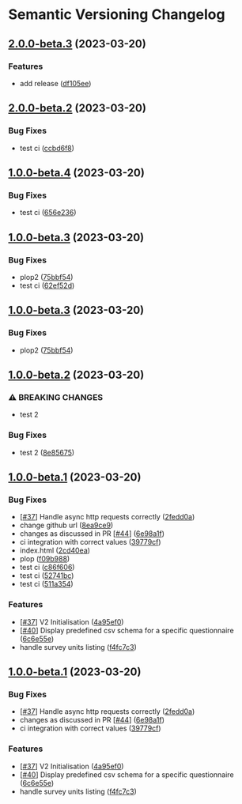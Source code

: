 # Semantic Versioning Changelog

## [2.0.0-beta.3](https://github.com/davdarras/Public-Enemy/compare/2.0.0-beta.2...2.0.0-beta.3) (2023-03-20)


### Features

* add release ([df105ee](https://github.com/davdarras/Public-Enemy/commit/df105eeee343ffa07ebd6f76e887b6b0c7917832))

## [2.0.0-beta.2](https://github.com/davdarras/Public-Enemy/compare/2.0.0-beta.1...2.0.0-beta.2) (2023-03-20)


### Bug Fixes

* test ci ([ccbd6f8](https://github.com/davdarras/Public-Enemy/commit/ccbd6f87d8b8b9b90be773e66cdc222285252cee))

## [1.0.0-beta.4](https://github.com/davdarras/Public-Enemy/compare/1.0.0-beta.3...1.0.0-beta.4) (2023-03-20)


### Bug Fixes

* test ci ([656e236](https://github.com/davdarras/Public-Enemy/commit/656e236aafe13cabedd4aca495096522cc5c63f0))

## [1.0.0-beta.3](https://github.com/davdarras/Public-Enemy/compare/1.0.0-beta.2...1.0.0-beta.3) (2023-03-20)


### Bug Fixes

* plop2 ([75bbf54](https://github.com/davdarras/Public-Enemy/commit/75bbf54b3703ec416a05768d60fa99076e9895e5))
* test ci ([62ef52d](https://github.com/davdarras/Public-Enemy/commit/62ef52d58a6d0ae38d430dcf00c25152de43e04f))

## [1.0.0-beta.3](https://github.com/davdarras/Public-Enemy/compare/1.0.0-beta.2...1.0.0-beta.3) (2023-03-20)


### Bug Fixes

* plop2 ([75bbf54](https://github.com/davdarras/Public-Enemy/commit/75bbf54b3703ec416a05768d60fa99076e9895e5))

## [1.0.0-beta.2](https://github.com/davdarras/Public-Enemy/compare/1.0.0-beta.1...1.0.0-beta.2) (2023-03-20)


### ⚠ BREAKING CHANGES

* test 2

### Bug Fixes

* test 2 ([8e85675](https://github.com/davdarras/Public-Enemy/commit/8e85675b018b67b416abcda8a7059bc66551b8de))

## [1.0.0-beta.1](https://github.com/davdarras/Public-Enemy/compare/...1.0.0-beta.1) (2023-03-20)


### Bug Fixes

* [[#37](https://github.com/davdarras/Public-Enemy/issues/37)] Handle async http requests correctly ([2fedd0a](https://github.com/davdarras/Public-Enemy/commit/2fedd0a69ce89522f136c046315bbb5bed4eecab))
* change github url ([8ea9ce9](https://github.com/davdarras/Public-Enemy/commit/8ea9ce93e980ba30b8f40ed920ad33a8767d452a))
* changes as discussed in PR [[#44](https://github.com/davdarras/Public-Enemy/issues/44)] ([6e98a1f](https://github.com/davdarras/Public-Enemy/commit/6e98a1f3411735fdb6630c238801e7bae23d7f58))
* ci integration with correct values ([39779cf](https://github.com/davdarras/Public-Enemy/commit/39779cfb00e74adebf809023a6187bd1bc6a4b8d))
* index.html ([2cd40ea](https://github.com/davdarras/Public-Enemy/commit/2cd40ea07a8f575dffeae6adaac91f6fc464cdb1))
* plop ([f09b988](https://github.com/davdarras/Public-Enemy/commit/f09b9882a0869399d026c8a9bf8e37da0b705b9b))
* test ci ([c86f606](https://github.com/davdarras/Public-Enemy/commit/c86f606f52256850585793bb841ccb5f0c388b3c))
* test ci ([52741bc](https://github.com/davdarras/Public-Enemy/commit/52741bca6444848bddf76d478259c0a346979844))
* test ci ([511a354](https://github.com/davdarras/Public-Enemy/commit/511a354db174618781fac4468ce3457add77296e))


### Features

* [[#37](https://github.com/davdarras/Public-Enemy/issues/37)] V2 Initialisation ([4a95ef0](https://github.com/davdarras/Public-Enemy/commit/4a95ef08a99bda02b51362a219b24c6c7ffdbb39))
* [[#40](https://github.com/davdarras/Public-Enemy/issues/40)] Display predefined csv schema for a specific questionnaire ([6c6e55e](https://github.com/davdarras/Public-Enemy/commit/6c6e55e9cff42bf77f703fcd897b90c7b62546e9))
* handle survey units listing ([f4fc7c3](https://github.com/davdarras/Public-Enemy/commit/f4fc7c30c22967d7d8af0b9c6f95c9f4ab8ce862))

## [1.0.0-beta.1](https://github.com/InseeFr/Public-Enemy/compare/...1.0.0-beta.1) (2023-03-20)


### Bug Fixes

* [[#37](https://github.com/InseeFr/Public-Enemy/issues/37)] Handle async http requests correctly ([2fedd0a](https://github.com/InseeFr/Public-Enemy/commit/2fedd0a69ce89522f136c046315bbb5bed4eecab))
* changes as discussed in PR [[#44](https://github.com/InseeFr/Public-Enemy/issues/44)] ([6e98a1f](https://github.com/InseeFr/Public-Enemy/commit/6e98a1f3411735fdb6630c238801e7bae23d7f58))
* ci integration with correct values ([39779cf](https://github.com/InseeFr/Public-Enemy/commit/39779cfb00e74adebf809023a6187bd1bc6a4b8d))


### Features

* [[#37](https://github.com/InseeFr/Public-Enemy/issues/37)] V2 Initialisation ([4a95ef0](https://github.com/InseeFr/Public-Enemy/commit/4a95ef08a99bda02b51362a219b24c6c7ffdbb39))
* [[#40](https://github.com/InseeFr/Public-Enemy/issues/40)] Display predefined csv schema for a specific questionnaire ([6c6e55e](https://github.com/InseeFr/Public-Enemy/commit/6c6e55e9cff42bf77f703fcd897b90c7b62546e9))
* handle survey units listing ([f4fc7c3](https://github.com/InseeFr/Public-Enemy/commit/f4fc7c30c22967d7d8af0b9c6f95c9f4ab8ce862))
